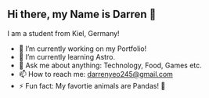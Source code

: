  ## Hi there, my Name is Darren 👋

 I am a student from Kiel, Germany!

- 🔭 I’m currently working on my Portfolio!
- 🌱 I’m currently learning Astro.
- 💬 Ask me about anything: Technology, Food, Games etc.
- 📫 How to reach me: darrenyeo245@gmail.com
- ⚡ Fun fact: My favortie animals are Pandas! :panda_face: 
